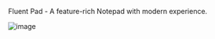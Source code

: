 Fluent Pad - A feature-rich Notepad with modern experience.

![image](https://user-images.githubusercontent.com/19371684/165626595-45ff159b-bffd-407e-aadc-7123b75411ef.png)
